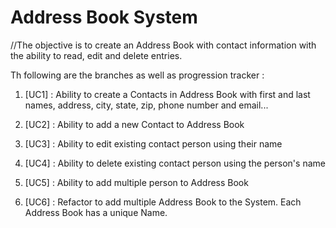 # Address Book System

//The objective is to create an Address Book with contact information with the ability to read, edit and delete entries.

Th following are the branches as well as progression tracker :

1. [UC1] : Ability to create a Contacts in Address Book with first and last names, address, city, state, zip, phone number and email...

2. [UC2] : Ability to add a new Contact to Address Book

3. [UC3] : Ability to edit existing contact person using their name

4. [UC4] : Ability to delete existing contact person using the person's name

5. [UC5] : Ability to add multiple person to Address Book

6. [UC6] : Refactor to add multiple Address Book to the System. Each Address Book has a unique Name.